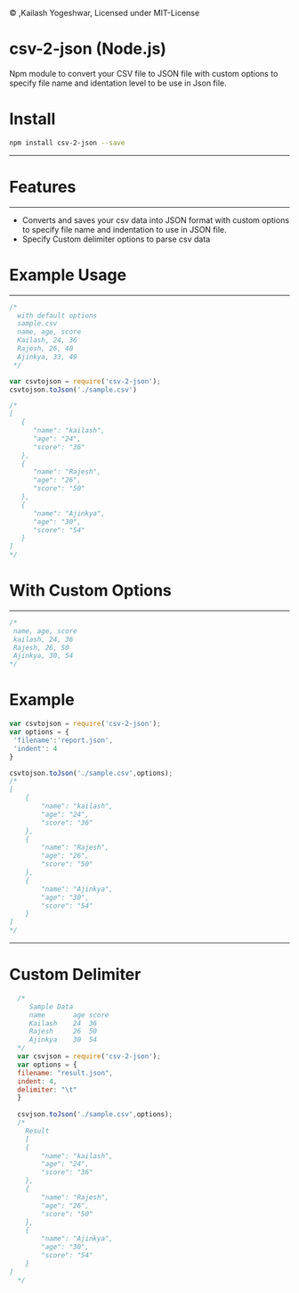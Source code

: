 &copy; ,Kailash Yogeshwar, Licensed under MIT-License
# csv-2-json (Node.js)
  Npm module to convert your CSV file to JSON file with custom options to specify file   name and identation level to be use in Json file.
# Install
```bash
npm install csv-2-json --save
```
----------
# Features
----------
* Converts and saves your csv data into JSON format with custom options to specify file name and indentation to use in JSON file.
* Specify Custom delimiter options to parse csv data

# Example Usage
----------
```javascript
/*
  with default options
  sample.csv 
  name, age, score
  Kailash, 24, 36
  Rajesh, 26, 40
  Ajinkya, 33, 49
 */

var csvtojson = require('csv-2-json');
csvtojson.toJson('./sample.csv')

/*
[
   {
      "name": "kailash",
      "age": "24",
      "score": "36"
   },
   {
      "name": "Rajesh",
      "age": "26",
      "score": "50"
   },
   {
      "name": "Ajinkya",
      "age": "30",
      "score": "54"
   }
]
*/
```

# With Custom Options
--------------------
```javascript
/*
 name, age, score
 kailash, 24, 36
 Rajesh, 26, 50
 Ajinkya, 30, 54
*/
```
# Example
``` javascript
var csvtojson = require('csv-2-json');
var options = {
 'filename':'report.json',
 'indent': 4
}

csvtojson.toJson('./sample.csv',options);
/*
[
    {
        "name": "kailash",
        "age": "24",
        "score": "36"
    },
    {
        "name": "Rajesh",
        "age": "26",
        "score": "50"
    },
    {
        "name": "Ajinkya",
        "age": "30",
        "score": "54"
    }
]
*/
```
----------
# Custom Delimiter
```javascript
  /*
     Sample Data
     name       age score
     Kailash    24  36
     Rajesh     26  50
     Ajinkya    30  54
  */
  var csvjson = require('csv-2-json');
  var options = {
  filename: "result.json",
  indent: 4,
  delimiter: "\t"
  }
  
  csvjson.toJson('./sample.csv',options);
  /*
    Result
    [
    {
        "name": "kailash",
        "age": "24",
        "score": "36"
    },
    {
        "name": "Rajesh",
        "age": "26",
        "score": "50"
    },
    {
        "name": "Ajinkya",
        "age": "30",
        "score": "54"
    }
]
  */